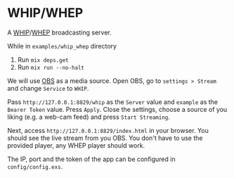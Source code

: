 # WHIP/WHEP

A [WHIP](https://datatracker.ietf.org/doc/html/draft-ietf-wish-whip-13)/[WHEP](https://datatracker.ietf.org/doc/html/draft-ietf-wish-whep-01) broadcasting server.

While in `examples/whip_whep` directory

1. Run `mix deps.get`
2. Run `mix run --no-halt`

We will use [OBS](https://github.com/obsproject/obs-studio) as a media source.
Open OBS, go to `settings > Stream` and change `Service` to `WHIP`.

Pass `http://127.0.0.1:8829/whip` as the `Server` value and `example` as the `Bearer Token` value. Press `Apply`.
Close the settings, choose a source of you liking (e.g. a web-cam feed) and press `Start Streaming`.

Next, access `http://127.0.0.1:8829/index.html` in your browser. You should see the live stream from you OBS.
You don't have to use the provided player, any WHEP player should work.

The IP, port and the token of the app can be configured in `config/config.exs`.
